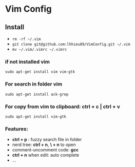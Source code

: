 Vim Config
===

## Install
 - `rm -rf ~/.vim`
 - `git clone git@github.com:lhhieu89/VimConfig.git ~/.vim`
 - `mv ~/.vim/.vimrc ~/.vimrc`

### if not installed vim
```
sudo apt-get install vim vim-gtk
```

### For search in folder vim
```
sudo apt-get install ack-grep
```

### For copy from vim to clipboard: ctrl + c  | ctrl + v
```
sudo apt-get install vim-gtk
```


### Features:
 * **ctrl + p** : fuzzy search file in folder
 * nerd tree:  **ctrl + n**, **\ + n** to open
 * comment-uncomment code: **gcc**
 * **ctrl + n** when edit: auto complete
 * ...


